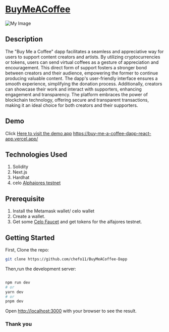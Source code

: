# [BuyMeACoffee](https://buy-me-a-coffee-dapp-react-app.vercel.app/)

![My Image](https://i.ibb.co/0cR4dCy/Screenshot-2023-07-29-135052.jpg)

## Description
The "Buy Me a Coffee" dapp facilitates a seamless and appreciative way for users to support content creators and artists. By utilizing cryptocurrencies or tokens, users can send virtual coffees as a gesture of appreciation and encouragement. This direct form of support fosters a stronger bond between creators and their audience, empowering the former to continue producing valuable content. The dapp's user-friendly interface ensures a smooth experience, simplifying the donation process. Additionally, creators can showcase their work and interact with supporters, enhancing engagement and transparency. The platform embraces the power of blockchain technology, offering secure and transparent transactions, making it an ideal choice for both creators and their supporters.

## Demo 
Click [Here to visit the demo app](https://buy-me-a-coffee-dapp-react-app.vercel.app/)
https://buy-me-a-coffee-dapp-react-app.vercel.app/
## Technologies Used
1. Solidity
1. Next.js
2. Hardhat
3. celo [Alphajores testnet](https://explorer.celo.org/alfajores/)
 
## Prerequisite
1. Install the Metamask wallet/ celo wallet
2. Create a wallet.
3. Get some [Celo Faucet](https://faucet.celo.org/alfajores) and get tokens for the alfajores testnet.

## Getting Started

First, Clone the repo:
```bash 
git clone https://github.com/chefo11/BuyMeACoffee-Dapp
```

Then,run the development server:

```bash

npm run dev
# or
yarn dev
# or
pnpm dev
```

Open [http://localhost:3000](http://localhost:3000) with your browser to see the result.

### Thank you
